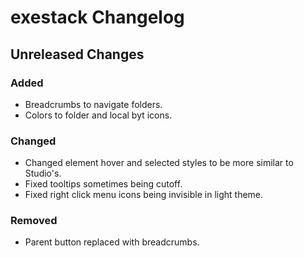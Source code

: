 # exestack Changelog

## Unreleased Changes

### Added
* Breadcrumbs to navigate folders. 
* Colors to folder and local byt icons.

### Changed
* Changed element hover and selected styles to be more similar to Studio's.
* Fixed tooltips sometimes being cutoff.
* Fixed right click menu icons being invisible in light theme.

### Removed
* Parent button replaced with breadcrumbs.